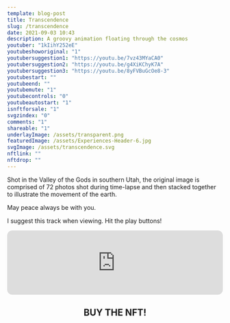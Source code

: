 ```yaml
---
template: blog-post
title: Transcendence
slug: /transcendence
date: 2021-09-03 10:43
description: A groovy animation floating through the cosmos
youtuber: "1kIihY252eE"
youtubeshoworiginal: "1"
youtubersuggestion1: "https://youtu.be/7vz43MYaCA0"
youtubersuggestion2: "https://youtu.be/g4XiKChyK7A"
youtubersuggestion3: "https://youtu.be/8yFVBuGcOe8-3"
youtubestart: ""
youtubeend: ""
youtubemute: "1"
youtubecontrols: "0"
youtubeautostart: "1"
isnftforsale: "1"
svgzindex: "0"
comments: "1"
shareable: "1"
underlayImage: /assets/transparent.png
featuredImage: /assets/Experiences-Header-6.jpg
svgImage: /assets/transcendence.svg
nftlink: ""
nftdrop: ""
---
```

Shot in the Valley of the Gods in southern Utah, the original image is comprised of 72 photos shot during time-lapse and then stacked together to illustrate the movement of the earth.

May peace always be with you.

I suggest this track when viewing. Hit the play buttons!



<iframe allow="autoplay *; encrypted-media *; fullscreen *" frameborder="0" height="150" style="width:100%;max-width:660px;margin:0 auto;overflow:hidden;background:transparent; border:none;border-radius:12px" sandbox="allow-forms allow-popups allow-same-origin allow-scripts allow-storage-access-by-user-activation allow-top-navigation-by-user-activation" src="https://embed.music.apple.com/us/album/in-the-waiting-line-feat-sophie-barker/1326613056?i=1326613564"></iframe>


<h2 class="neonText" style="text-align: center;">BUY THE NFT!</h2>
<nft-card style="border:none;border-radius:12px" contractAddress="0x495f947276749ce646f68ac8c248420045cb7b5e" tokenId="14583650834310525071617320783641503123203461641321595508191183188429643972609"> </nft-card>


 

<!-- XjuLZwlDxh8 -->